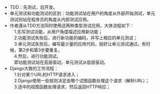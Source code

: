 - TDD：先测试，后开发。  
- 单元测试和功能测试的区别：功能测试站在用户的角度从外部开始测试，单元测试则站在程序员的角度从内部测试应用。  
- 作者遵从TDD方法同时使用这两种类型测试应用，大体流程如下：  
&emsp;1.先写测试功能，从用户角度描述应用新功能；  
&emsp;2.功能测试失败后，进行新功能的编码，并写上相应的单元测试；  
&emsp;3.单元测试失败后，编写最少量的应用代码，刚好让单元测试通过。有时候，第2步和第3步要重复。  
&emsp;4.然后，进行功能测试。  
&emsp;即功能测试站在高层驱动，单元测试从低层驱动。  
- Django大致的工作流程：  
&emsp;1.针对某个URL的HTTP请求进入；  
&emsp;2.Django使用一些规则决定由哪个试图函数处理这个请求（解析URL）；  
&emsp;3.选中的视图函数处理请求，然后返回HTTP响应；  
